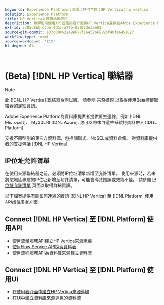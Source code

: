 ```yaml
---
keywords: Experience Platform；首頁；熱門主題；HP Vertica；hp vertica
solution: Experience Platform
title: HP Vertica來源聯結器概述
description: 瞭解如何使用API或使用者介面將HP Vertica連線到Adobe Experience Platform。
exl-id: 5785d8bb-ccda-4d53-a79b-030923e3ae81
source-git-commit: e37c00863249e677f1645266859bf40fe6451827
workflow-type: tm+mt
source-wordcount: '215'
ht-degree: 0%

---
```


# (Beta) [!DNL HP Vertica] 聯結器

>[!NOTE]
>
>此 [!DNL HP Vertica] 聯結器為測試版。 請參閱 [來源概觀](../../home.md#terms-and-conditions) 以取得使用Beta標籤聯結器的詳細資訊。

Adobe Experience Platform為資料庫提供者提供原生連線，例如 [!DNL Microsoft]、 MySQL和 [!DNL Azure]. 您可以將來自這些系統的資料帶入 [!DNL Platform].

支援不同型別的第三方資料庫，包括關聯式、NoSQL或資料倉儲。 對資料庫提供者的支援包括 [!DNL HP Vertica].

## IP位址允許清單

在使用來源聯結器之前，必須將IP位址清單新增至允許清單。 使用來源時，若未將您地區專屬的IP位址新增至允許清單，可能會導致錯誤或效能不佳。 請參閱 [IP位址允許清單](../../ip-address-allow-list.md) 頁面以取得詳細資訊。

以下檔案提供有關如何連線的資訊 [!DNL HP Vertica] 至 [!DNL Platform] 使用API或使用者介面：

## Connect [!DNL HP Vertica] 至 [!DNL Platform] 使用API

- [使用流量服務API建立HP Vertica來源連線](../../tutorials/api/create/databases/hp-vertica.md)
- [使用Flow Service API探索資料表](../../tutorials/api/explore/tabular.md)
- [使用流程服務API為資料庫來源建立資料流](../../tutorials/api/collect/database-nosql.md)

## Connect [!DNL HP Vertica] 至 [!DNL Platform] 使用UI

- [在使用者介面中建立HP Vertica來源連線](../../tutorials/ui/create/databases/hp-vertica.md)
- [在UI中建立資料庫來源連線的資料流](../../tutorials/ui/dataflow/databases.md)
